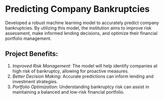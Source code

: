 # Predicting Company Bankruptcies
Developed a robust machine learning model to accurately predict company bankruptcies. By utilizing this model, the institution aims to improve risk assessment, make informed lending decisions, and optimize their financial portfolio management.

## Project Benefits: 

1. *Improved Risk Management:* The model will help identify companies at high risk of bankruptcy, allowing for proactive measures. 
2. *Better Decision Making:* Accurate predictions can inform lending and investment strategies. 
3. *Portfolio Optimization:* Understanding bankruptcy risk can assist in maintaining a balanced and low-risk financial portfolio. 
